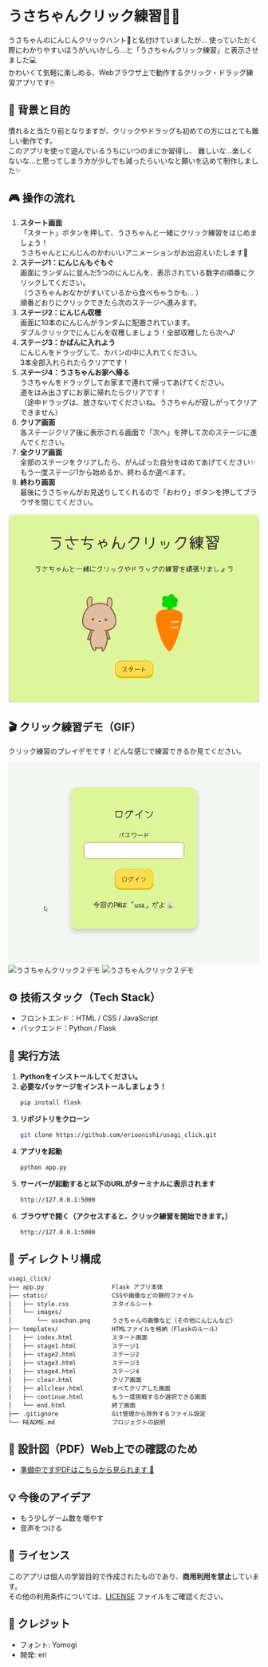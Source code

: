 # うさちゃんクリック練習🐰🥕

うさちゃんのにんじんクリックハント🥕と名付けていましたが…
使っていただく際にわかりやすいほうがいいかしら…と「うさちゃんクリック練習」と表示させました💻  
かわいくて気軽に楽しめる、Webブラウザ上で動作するクリック・ドラッグ練習アプリです🖱

## 🐣 背景と目的
慣れると当たり前となりますが、クリックやドラッグも初めての方にはとても難しい動作です。  
このアプリを使って遊んでいるうちにいつのまにか習得し、
難しいな…楽しくないな…と思ってしまう方が少しでも減ったらいいなと願いを込めて制作しました✨

## 🎮 操作の流れ

1. **スタート画面**  
「スタート」ボタンを押して、うさちゃんと一緒にクリック練習をはじめましょう！  
うさちゃんとにんじんのかわいいアニメーションがお出迎えいたします🐰
2. **ステージ1：にんじんもぐもぐ**  
画面にランダムに並んだ5つのにんじんを、表示されている数字の順番にクリックしてください。  
（うさちゃんおなかがすいているから食べちゃうかも… ）  
順番どおりにクリックできたら次のステージへ進みます。
3. **ステージ2：にんじん収穫**  
画面に10本のにんじんがランダムに配置されています。  
ダブルクリックでにんじんを収穫しましょう！全部収穫したら次へ♪
4. **ステージ3：かばんに入れよう**  
にんじんをドラッグして、カバンの中に入れてください。  
3本全部入れられたらクリアです！
5. **ステージ4：うさちゃんお家へ帰る**  
うさちゃんをドラッグしてお家まで連れて帰ってあげてください。  
道をはみ出さずにお家に帰れたらクリアです！  
（途中ドラッグは、放さないでくださいね。うさちゃんが寂しがってクリアできません）
6. **クリア画面**  
各ステージクリア後に表示される画面で「次へ」を押して次のステージに進んでください。
7. **全クリア画面**  
全部のステージをクリアしたら、がんばった自分をほめてあげてください✨  
もう一度ステージ1から始めるか、終わるか選べます。
8. **終わり画面**  
最後にうさちゃんがお見送りしてくれるので「おわり」ボタンを押してブラウザを閉じてください。

![screenshot](static/images/usachanscreen.png)  

## 🎬 クリック練習デモ（GIF）

クリック練習のプレイデモです！どんな感じで練習できるか見てください。  

![うさちゃんクリック１デモ](static/images/usachandouga1.gif)
![うさちゃんクリック２デモ](static/images/usachandouga2.gif)
![うさちゃんクリック２デモ](static/images/usachandouga3.gif)

## ⚙️ 技術スタック（Tech Stack）

- フロントエンド：HTML / CSS / JavaScript
- バックエンド：Python / Flask

## 🚀 実行方法

1. **Pythonをインストールしてください。**
2. **必要なパッケージをインストールしましょう！**
   ```bash
   pip install flask
2. **リポジトリをクローン**
   ```bash
   git clone https://github.com/erioonishi/usagi_click.git
3. **アプリを起動**
   ```bash
   python app.py
4. **サーバーが起動すると以下のURLがターミナルに表示されます**
   ```bash
   http://127.0.0.1:5000
5. **ブラウザで開く（アクセスすると、クリック練習を開始できます。）**
   ```bash
   http://127.0.0.1:5000 

## 📂 ディレクトリ構成

```plaintext
usagi_click/
├── app.py                   Flask アプリ本体
├── static/                  CSSや画像などの静的ファイル
│   ├── style.css            スタイルシート
│   └── images/
│       └── usachan.png      うさちゃんの画像など（その他にんじんなど）
├── templates/               HTMLファイルを格納（Flaskのルール）
│   ├── index.html           スタート画面
│   ├── stage1.html          ステージ1
│   ├── stage2.html          ステージ2
│   ├── stage3.html          ステージ3
│   ├── stage4.html          ステージ4
│   ├── clear.html           クリア画面
│   ├── allclear.html        すべてクリアした画面
│   ├── continue.html        もう一度挑戦するか選択できる画面
│   └── end.html             終了画面
├── .gitignore               Git管理から除外するファイル設定
└── README.md                プロジェクトの説明
```

## 📐 設計図（PDF）Web上での確認のため

- [準備中です!PDFはこちらから見られます 📄](static/images/準備中です.pdf)

## 💡 今後のアイデア

- もう少しゲーム数を増やす
- 音声をつける

## 🥺 ライセンス

このアプリは個人の学習目的で作成されたものであり、**商用利用を禁止**しています。  
その他の利用条件については、[LICENSE](./LICENSE) ファイルをご確認ください。  

## 🙌 クレジット

- フォント: Yomogi
- 開発: eri





